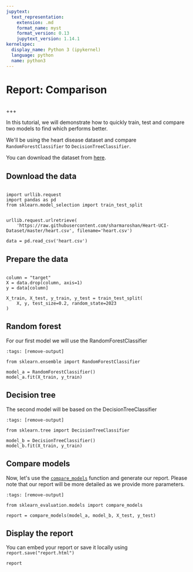 ```yaml
---
jupytext:
  text_representation:
    extension: .md
    format_name: myst
    format_version: 0.13
    jupytext_version: 1.14.1
kernelspec:
  display_name: Python 3 (ipykernel)
  language: python
  name: python3
---
```


# Report: Comparison

```{versionadded} 0.11.2
```

+++

In this tutorial, we will demonstrate how to quickly train, test and compare two models to find which performs better.

We'll be using the heart disease dataset and compare `RandomForestClassifier` to `DecisionTreeClassifier`.

You can download the dataset from <a href="https://www.kaggle.com/datasets/redwankarimsony/heart-disease-data" target="_blank">here</a>.

## Download the data

```{code-cell} ipython3

import urllib.request
import pandas as pd
from sklearn.model_selection import train_test_split


urllib.request.urlretrieve(
    'https://raw.githubusercontent.com/sharmaroshan/Heart-UCI-Dataset/master/heart.csv', filename='heart.csv')

data = pd.read_csv('heart.csv')
```

## Prepare the data 
```{code-cell} ipython3

column = "target"
X = data.drop(column, axis=1)
y = data[column]

X_train, X_test, y_train, y_test = train_test_split(
    X, y, test_size=0.2, random_state=2023
)

```

## Random forest

For our first model we will use the RandomForestClassifier

```{code-cell} ipython3
:tags: [remove-output]

from sklearn.ensemble import RandomForestClassifier

model_a = RandomForestClassifier()
model_a.fit(X_train, y_train)
```

## Decision tree

The second model will be based on the DecisionTreeClassifier

```{code-cell} ipython3
:tags: [remove-output]

from sklearn.tree import DecisionTreeClassifier

model_b = DecisionTreeClassifier()
model_b.fit(X_train, y_train)
```

## Compare models

Now, let's use the [`compare_models`](../api/plot.rst) function and generate our report.
Please note that our report will be more detailed as we provide more parameters.

```{code-cell} ipython3
:tags: [remove-output]

from sklearn_evaluation.models import compare_models

report = compare_models(model_a, model_b, X_test, y_test)
```

## Display the report

You can embed your report or save it locally using `report.save("report.html")`

```{code-cell} ipython3
report
```
